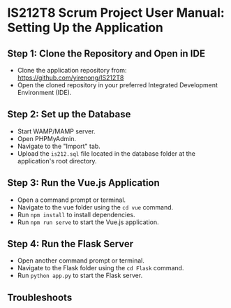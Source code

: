 # IS212T8 Scrum Project User Manual: Setting Up the Application

## Step 1: Clone the Repository and Open in IDE
- Clone the application repository from: https://github.com/yirenong/IS212T8
- Open the cloned repository in your preferred Integrated Development Environment (IDE).

## Step 2: Set up the Database
- Start WAMP/MAMP server.
- Open PHPMyAdmin.
- Navigate to the "Import" tab.
- Upload the `is212.sql` file located in the database folder at the application's root directory.

## Step 3: Run the Vue.js Application
- Open a command prompt or terminal.
- Navigate to the vue folder using the `cd vue` command.
- Run `npm install` to install dependencies.
- Run `npm run serve` to start the Vue.js application.

## Step 4: Run the Flask Server
- Open another command prompt or terminal.
- Navigate to the Flask folder using the `cd Flask` command.
- Run `python app.py` to start the Flask server.

## Troubleshoots
